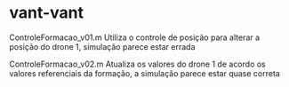 # vant-vant

ControleFormacao_v01.m
Utiliza o controle de posição para alterar a posição do drone 1, simulação parece estar errada

ControleFormacao_v02.m
Atualiza os valores  do drone 1 de acordo os valores referenciais da formação, a simulação parece estar quase correta

